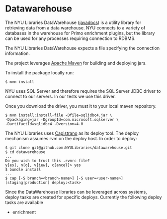 Datawarehouse
=============

The NYU Libraries DataWarehouse ([javadocs](http://nyulibraries.github.com/datawarehouse/apidocs/)) is a utility library for retrieving data from a data warehouse.
NYU connects to a variety of databases in the warehouse for Primo enrichment plugins,
but the library can be used for any processes requiring connection to RDBMS.

The NYU Libraries DataWarehouse expects a file specifying the connection information.

The project leverages [Apache Maven](http://maven.apache.org/) for building and deploying jars.

To install the package locally run:

    $ mvn install

NYU uses SQL Server and therefore requires the SQL Server JDBC driver to 
connect to our servers.  In our tests we use this driver.

Once you download the driver, you must it to your local maven repository.

    $ mvn install:install-file -Dfile=sqljdbc4.jar \ 
    -Dpackaging=jar -DgroupId=com.microsoft.sqlserver \ 
    -DartifactId=sqljdbc4 -Dversion=4.0

The NYU Libraries uses [Capistrano](https://github.com/capistrano/capistrano) as its deploy tool.
The deploy mechanism assumes rvm on the deploy host. In order to deploy:

    $ git clone git@github.com:NYULibraries/datawarehouse.git
    $ cd datawarehouse
    ...
    Do you wish to trust this .rvmrc file?
    y[es], n[o], v[iew], c[ancel]> yes
    $ bundle install
    ...
    $ cap [-S branch=<branch-name>] [-S user=<user-name>] [staging|production] deploy:<task>

Since the DataWarehouse libraries can be leveraged across systems, deploy tasks are created for specific deploys.
Currently the following deploy tasks are available

  - enrichment

